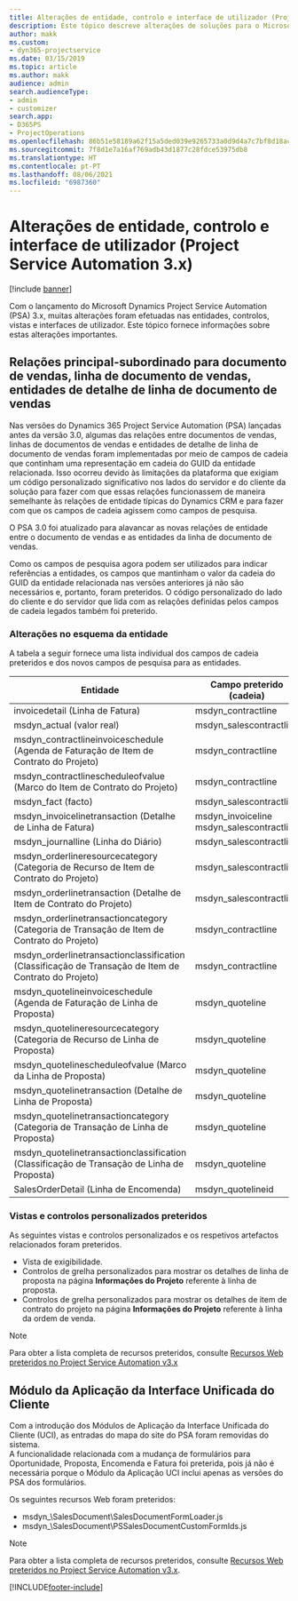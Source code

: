 ```yaml
---
title: Alterações de entidade, controlo e interface de utilizador (Project Service Automation 3.x)
description: Este tópico descreve alterações de soluções para o Microsoft Dynamics Project Service Automation 3.x.
author: makk
ms.custom:
- dyn365-projectservice
ms.date: 03/15/2019
ms.topic: article
ms.author: makk
audience: admin
search.audienceType:
- admin
- customizer
search.app:
- D365PS
- ProjectOperations
ms.openlocfilehash: 86b51e58189a62f15a5ded039e9265733a0d9d4a7c7bf8d18ac46aadf1d2a931
ms.sourcegitcommit: 7f8d1e7a16af769adb43d1877c28fdce53975db8
ms.translationtype: HT
ms.contentlocale: pt-PT
ms.lasthandoff: 08/06/2021
ms.locfileid: "6987360"
---
```

# <a name="entity-control-and-user-interface-changes-project-service-automation-3x"></a>Alterações de entidade, controlo e interface de utilizador (Project Service Automation 3.x)

[!include [banner](../../includes/psa-now-project-operations.md)]


Com o lançamento do Microsoft Dynamics Project Service Automation (PSA) 3.x, muitas alterações foram efetuadas nas entidades, controlos, vistas e interfaces de utilizador. Este tópico fornece informações sobre estas alterações importantes.

## <a name="parent-child-relationships-for-sales-document-sales-document-line-sales-document-line-detail-entities"></a>Relações principal-subordinado para documento de vendas, linha de documento de vendas, entidades de detalhe de linha de documento de vendas
Nas versões do Dynamics 365 Project Service Automation (PSA) lançadas antes da versão 3.0, algumas das relações entre documentos de vendas, linhas de documentos de vendas e entidades de detalhe de linha de documento de vendas foram implementadas por meio de campos de cadeia que continham uma representação em cadeia do GUID da entidade relacionada. Isso ocorreu devido às limitações da plataforma que exigiam um código personalizado significativo nos lados do servidor e do cliente da solução para fazer com que essas relações funcionassem de maneira semelhante às relações de entidade típicas do Dynamics CRM e para fazer com que os campos de cadeia agissem como campos de pesquisa.

O PSA 3.0 foi atualizado para alavancar as novas relações de entidade entre o documento de vendas e as entidades da linha de documento de vendas.

Como os campos de pesquisa agora podem ser utilizados para indicar referências a entidades, os campos que mantinham o valor da cadeia do GUID da entidade relacionada nas versões anteriores já não são necessários e, portanto, foram preteridos. O código personalizado do lado do cliente e do servidor que lida com as relações definidas pelos campos de cadeia legados também foi preterido.

### <a name="entity-schema-changes"></a>Alterações no esquema da entidade
A tabela a seguir fornece uma lista individual dos campos de cadeia preteridos e dos novos campos de pesquisa para as entidades. 

 Entidade |   Campo preterido (cadeia) | Novo campo (pesquisa)
--- | --- | ---
invoicedetail (Linha de Fatura) |  msdyn_contractline |    msdyn_contractlineid
msdyn_actual (valor real) | msdyn_salescontractline |   msdyn_salescontractlineid
msdyn_contractlineinvoiceschedule (Agenda de Faturação de Item de Contrato do Projeto) |    msdyn_contractline |    msdyn_contractlineid
msdyn_contractlinescheduleofvalue (Marco do Item de Contrato do Projeto) |   msdyn_contractline |    msdyn_contractlineid
msdyn_fact (facto) | msdyn_salescontractline |   msdyn_salescontractlineid
msdyn_invoicelinetransaction (Detalhe de Linha de Fatura) | msdyn_invoiceline <br> msdyn_salescontractline | msdyn_invoicelineid <br> msdyn_salescontractlineid
msdyn_journalline (Linha do Diário) |  msdyn_salescontractline |   msdyn_salescontractlineid
msdyn_orderlineresourcecategory (Categoria de Recurso de Item de Contrato do Projeto) | msdyn_salescontractline |   msdyn_contractlineid
msdyn_orderlinetransaction (Detalhe de Item de Contrato do Projeto) | msdyn_salescontractline |   msdyn_salescontractlineid
msdyn_orderlinetransactioncategory (Categoria de Transação de Item de Contrato do Projeto) |   msdyn_contractline |    msdyn_contractlineid
msdyn_orderlinetransactionclassification (Classificação de Transação de Item de Contrato do Projeto) |   msdyn_contractline |    msdyn_contractlineid
msdyn_quotelineinvoiceschedule (Agenda de Faturação de Linha de Proposta) |  msdyn_quoteline |   msdyn_quotelineid
msdyn_quotelineresourcecategory (Categoria de Recurso de Linha de Proposta) |    msdyn_quoteline |   msdyn_quotelineid
msdyn_quotelinescheduleofvalue (Marco da Linha de Proposta) | msdyn_quoteline |   msdyn_quotelineid
msdyn_quotelinetransaction (Detalhe de Linha de Proposta) |    msdyn_quoteline |   msdyn_quotelineid
msdyn_quotelinetransactioncategory (Categoria de Transação de Linha de Proposta) |  msdyn_quoteline |   msdyn_quotelineid
msdyn_quotelinetransactionclassification (Classificação de Transação de Linha de Proposta) |  msdyn_quoteline |   msdyn_quotelineid
SalesOrderDetail (Linha de Encomenda) | msdyn_quotelineid | msdyn_quoteline 

### <a name="deprecated-custom-views-and-controls"></a>Vistas e controlos personalizados preteridos
As seguintes vistas e controlos personalizados e os respetivos artefactos relacionados foram preteridos.

- Vista de exigibilidade.
- Controlos de grelha personalizados para mostrar os detalhes de linha de proposta na página **Informações do Projeto** referente à linha de proposta.
- Controlos de grelha personalizados para mostrar os detalhes de item de contrato do projeto na página **Informações do Projeto** referente à linha da ordem de venda.

> [!NOTE]
> Para obter a lista completa de recursos preteridos, consulte [Recursos Web preteridos no Project Service Automation v3.x](../developer-guides/web-resources-deprecated-v3.x.md)

## <a name="unified-client-interface-app-module"></a>Módulo da Aplicação da Interface Unificada do Cliente
Com a introdução dos Módulos de Aplicação da Interface Unificada do Cliente (UCI), as entradas do mapa do site do PSA foram removidas do sistema.  
A funcionalidade relacionada com a mudança de formulários para Oportunidade, Proposta, Encomenda e Fatura foi preterida, pois já não é necessária porque o Módulo da Aplicação UCI inclui apenas as versões do PSA dos formulários.  

Os seguintes recursos Web foram preteridos:

- msdyn_\SalesDocument\SalesDocumentFormLoader.js
- msdyn_\SalesDocument\PSSalesDocumentCustomFormIds.js

> [!NOTE]
> Para obter a lista completa de recursos preteridos, consulte [Recursos Web preteridos no Project Service Automation v3.x](../developer-guides/web-resources-deprecated-v3.x.md).




[!INCLUDE[footer-include](../../includes/footer-banner.md)]